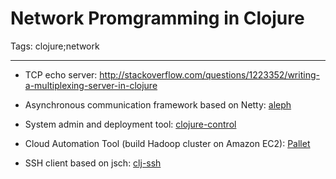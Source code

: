 # Network Promgramming in Clojure
Tags: clojure;network

------

* TCP echo server: http://stackoverflow.com/questions/1223352/writing-a-multiplexing-server-in-clojure 
 

* Asynchronous communication framework based on Netty: [aleph](https://github.com/ztellman/aleph/wiki)

 

* System admin and deployment tool: [clojure-control](https://github.com/killme2008/clojure-control)

 

* Cloud Automation Tool (build Hadoop cluster on Amazon EC2): [Pallet](http://palletops.com/)

 

* SSH client based on jsch: [clj-ssh](https://github.com/hugoduncan/clj-ssh)